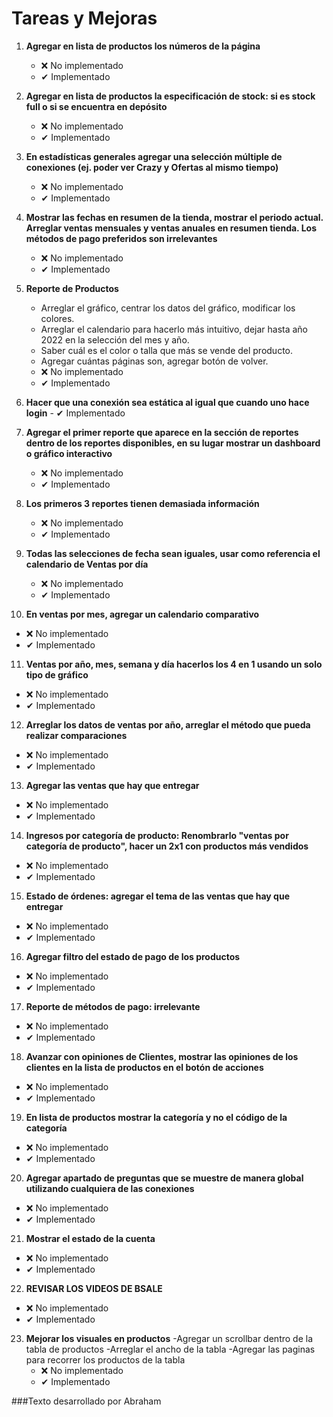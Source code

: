# Tareas y Mejoras

1. **Agregar en lista de productos los números de la página**

   - ❌ No implementado
   - ✔ Implementado

2. **Agregar en lista de productos la especificación de stock: si es stock full o si se encuentra en depósito**

   - ❌ No implementado
   - ✔ Implementado

3. **En estadísticas generales agregar una selección múltiple de conexiones (ej. poder ver Crazy y Ofertas al mismo tiempo)**

   - ❌ No implementado
   - ✔ Implementado

4. **Mostrar las fechas en resumen de la tienda, mostrar el periodo actual. Arreglar ventas mensuales y ventas anuales en resumen tienda. Los métodos de pago preferidos son irrelevantes**

   - ❌ No implementado
   - ✔ Implementado

5. **Reporte de Productos**

   - Arreglar el gráfico, centrar los datos del gráfico, modificar los colores.
   - Arreglar el calendario para hacerlo más intuitivo, dejar hasta año 2022 en la selección del mes y año.
   - Saber cuál es el color o talla que más se vende del producto.
   - Agregar cuántas páginas son, agregar botón de volver.
   - ❌ No implementado
   - ✔ Implementado

6. **Hacer que una conexión sea estática al igual que cuando uno hace login** - ✔ Implementado

7. **Agregar el primer reporte que aparece en la sección de reportes dentro de los reportes disponibles, en su lugar mostrar un dashboard o gráfico interactivo**

   - ❌ No implementado
   - ✔ Implementado

8. **Los primeros 3 reportes tienen demasiada información**

   - ❌ No implementado
   - ✔ Implementado

9. **Todas las selecciones de fecha sean iguales, usar como referencia el calendario de Ventas por día**

   - ❌ No implementado
   - ✔ Implementado

10. **En ventas por mes, agregar un calendario comparativo**

- ❌ No implementado
- ✔ Implementado

11. **Ventas por año, mes, semana y día hacerlos los 4 en 1 usando un solo tipo de gráfico**

- ❌ No implementado
- ✔ Implementado

12. **Arreglar los datos de ventas por año, arreglar el método que pueda realizar comparaciones**

- ❌ No implementado
- ✔ Implementado

13. **Agregar las ventas que hay que entregar**

- ❌ No implementado
- ✔ Implementado

14. **Ingresos por categoría de producto: Renombrarlo "ventas por categoría de producto", hacer un 2x1 con productos más vendidos**

- ❌ No implementado
- ✔ Implementado

15. **Estado de órdenes: agregar el tema de las ventas que hay que entregar**

- ❌ No implementado
- ✔ Implementado

16. **Agregar filtro del estado de pago de los productos**

- ❌ No implementado
- ✔ Implementado

17. **Reporte de métodos de pago: irrelevante**

- ❌ No implementado
- ✔ Implementado

18. **Avanzar con opiniones de Clientes, mostrar las opiniones de los clientes en la lista de productos en el botón de acciones**

- ❌ No implementado
- ✔ Implementado

19. **En lista de productos mostrar la categoría y no el código de la categoría**

- ❌ No implementado
- ✔ Implementado

20. **Agregar apartado de preguntas que se muestre de manera global utilizando cualquiera de las conexiones**

- ❌ No implementado
- ✔ Implementado

21. **Mostrar el estado de la cuenta**

- ❌ No implementado
- ✔ Implementado

22. **REVISAR LOS VIDEOS DE BSALE**

- ❌ No implementado
- ✔ Implementado

23. **Mejorar los visuales en productos**
    -Agregar un scrollbar dentro de la tabla de productos
    -Arreglar el ancho de la tabla
    -Agregar las paginas para recorrer los productos de la tabla
    - ❌ No implementado
    - ✔ Implementado

###Texto desarrollado por Abraham
